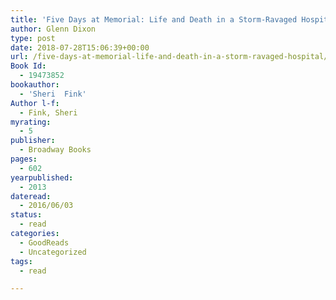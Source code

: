 ```yaml
---
title: 'Five Days at Memorial: Life and Death in a Storm-Ravaged Hospital'
author: Glenn Dixon
type: post
date: 2018-07-28T15:06:39+00:00
url: /five-days-at-memorial-life-and-death-in-a-storm-ravaged-hospital/
Book Id:
  - 19473852
bookauthor:
  - 'Sheri  Fink'
Author l-f:
  - Fink, Sheri
myrating:
  - 5
publisher:
  - Broadway Books
pages:
  - 602
yearpublished:
  - 2013
dateread:
  - 2016/06/03
status:
  - read
categories:
  - GoodReads
  - Uncategorized
tags:
  - read

---
```

